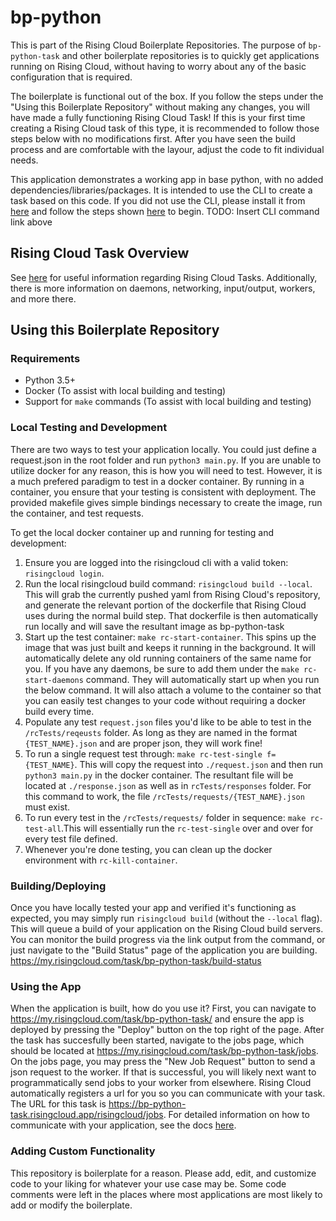 # bp-python
This is part of the Rising Cloud Boilerplate Repositories. The purpose of
`bp-python-task` and other boilerplate repositories is to quickly get
applications running on Rising Cloud, without having to worry about any of the
basic configuration that is required.

The boilerplate is functional out of the box. If you follow the steps under
the "Using this Boilerplate Repository" without making any changes, you will
have made a fully functioning Rising Cloud Task! If this is your first time
creating a Rising Cloud task of this type, it is recommended to follow those
steps below with no modifications first. After you have seen the build process
and are comfortable with the layour, adjust the code to fit individual needs.

This application demonstrates a working app in base python, with no added
dependencies/libraries/packages. It is intended to use the CLI to create a
task based on this code. If you did not use the CLI, please install it from
[here](https://risingcloud.com/docs/install) and follow the steps shown
[here]() to begin.
TODO: Insert CLI command link above

## Rising Cloud Task Overview
See [here](https://risingcloud.com/docs/technicals) for useful information
regarding Rising Cloud Tasks. Additionally, there is more information on
daemons, networking, input/output, workers, and more there.

## Using this Boilerplate Repository

### Requirements
- Python 3.5+
- Docker (To assist with local building and testing)
- Support for `make` commands (To assist with local building and testing)

### Local Testing and Development

There are two ways to test your application locally. You could just define a
request.json in the root folder and run `python3 main.py`. If you are unable
to utilize docker for any reason, this is how you will need to test. However,
it is a much prefered paradigm to test in a docker container. By running
in a container, you ensure that your testing is consistent with deployment. The
provided makefile gives simple bindings necessary to create the image, run the
container, and test requests.

To get the local docker container up and running for testing and development:
1. Ensure you are logged into the risingcloud cli with a valid token:
`risingcloud login`.
1. Run the local risingcloud build command: `risingcloud build --local`.
This will grab the currently pushed yaml from Rising Cloud's repository,
and generate the relevant portion of the dockerfile that Rising Cloud uses
during the normal build step. That dockerfile is then automatically run
locally and will save the resultant image as bp-python-task
1. Start up the test container: `make rc-start-container`. This spins
up the image that was just built and keeps it running in the background. It
will automatically delete any old running containers of the same name for you.
If you have any daemons, be sure to add them under the `make rc-start-daemons`
command. They will automatically start up when you run the below command.
It will also attach a volume to the container so that you can easily test
changes to your code without requiring a docker build every time.
1. Populate any test `request.json` files you'd like to be able to test in
the `/rcTests/reqeusts` folder. As long as they are named in the format
`{TEST_NAME}.json` and are proper json, they will work fine!
1. To run a single request test through: `make rc-test-single f={TEST_NAME}`.
This will copy the request into `./request.json` and then run `python3 main.py`
in the docker container. The resultant file will be located at `./response.json`
as well as in `rcTests/responses` folder. For this command to work, the file
`/rcTests/requests/{TEST_NAME}.json` must exist.
1. To run every test in the `/rcTests/requests/` folder in sequence:
`make rc-test-all`.This will essentially run the `rc-test-single` over
and over for every test file defined.
1. Whenever you're done testing, you can clean up the docker environment with
`rc-kill-container`.

### Building/Deploying
Once you have locally tested your app and verified it's functioning as expected,
you may simply run `risingcloud build` (without the `--local` flag). This will
queue a build of your application on the Rising Cloud build servers. You can
monitor the build progress via the link output from the command, or just
navigate to the "Build Status" page of the application you are building.
https://my.risingcloud.com/task/bp-python-task/build-status

### Using the App
When the application is built, how do you use it? First, you can navigate to
https://my.risingcloud.com/task/bp-python-task/ and ensure the app is deployed
by pressing the "Deploy" button on the top right of the page. After the task has
succesfully been started, navigate to the jobs page, which should be located
at https://my.risingcloud.com/task/bp-python-task/jobs.  On the jobs page, you
may press the "New Job Request" button to send a json request to the worker.
If that is successful, you will likely next want to programmatically send jobs
to your worker from elsewhere. Rising Cloud automatically registers a url for
you so you can communicate with your task. The URL for this task is
https://bp-python-task.risingcloud.app/risingcloud/jobs.
For detailed information on how to communicate with your application, see the
docs [here](https://risingcloud.com/docs/task-api).

### Adding Custom Functionality
This repository is boilerplate for a reason. Please add, edit, and customize
code to your liking for whatever your use case may be. Some code comments were
left in the places where most applications are most likely to add or modify
the boilerplate.